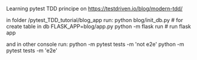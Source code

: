 Learning pytest TDD principe on https://testdriven.io/blog/modern-tdd/

in folder /pytest_TDD_tutorial/blog_app
run:
python blog/init_db.py  # for create table in db
FLASK_APP=blog/app.py python -m flask run   # run flask app

and in other console run:
python -m pytest tests -m 'not e2e'
python -m pytest tests -m 'e2e'
